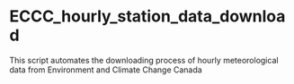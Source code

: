 # ECCC_hourly_station_data_download
This script automates the downloading process of hourly meteorological data from Environment and Climate Change Canada
